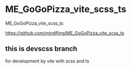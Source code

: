 # ME_GoGoPizza_vite_scss_ts
 ME_GoGoPizza_vite_scss_ts

https://github.com/mindfling/ME_GoGoPizza_vite_scss_ts

## this is devscss branch
  for development by vite with scss and ts
